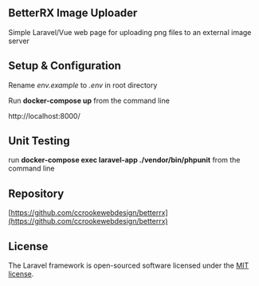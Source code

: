 ## BetterRX Image Uploader

Simple Laravel/Vue web page for uploading png files to an external image server

## Setup & Configuration

Rename *env.example* to *.env* in root directory

Run **docker-compose up** from the command line

http://localhost:8000/

## Unit Testing

run **docker-compose exec laravel-app ./vendor/bin/phpunit** from the command line

## Repository

[https://github.com/ccrookewebdesign/betterrx](https://github.com/ccrookewebdesign/betterrx)

## License

The Laravel framework is open-sourced software licensed under the [MIT license](https://opensource.org/licenses/MIT).
